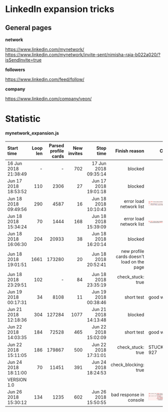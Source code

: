 # LinkedIn expansion tricks
## General pages

**network**

https://www.linkedin.com/mynetwork/
https://www.linkedin.com/mynetwork/invite-sent/nimisha-raja-b022a020/?isSendInvite=true

**followers**
 
https://www.linkedin.com/feed/follow/

**company**

https://www.linkedin.com/company/veon/


# Statistic

#### mynetwork_expansion.js
| Start time | Loop len | Parsed profile cards | New invites | Stop time | Finish reason | Context |
| :----- | ------: |  ------: | --------: | -------: | ------: | ----- |
| 16 Jun 2018 21:38:49 |   -    |-       | 702         | 17 Jun 2018 09:35:14 | blocked | 
|Jun 17 2018 18:53:52 | 110 | 2306 | 27 | Jun 17 2018 19:01:18 | blocked |
|Jun 18 2018 09:49:56 | 290 | 4587 | 16 | Jun 18 2018 10:10:43 | error load network list | ![error load network list](statistic/Screen%20Shot%202018-06-18%20at%2010.23.18.png) 
|Jun 18 2018 15:34:24 | 70 | 1444 | 168 | Jun 18 2018 15:39:09 | error load network list | ![error load network list](statistic/Screen%20Shot%202018-06-18%20at%2015.40.15.png)
|Jun 18 2018 16:06:30 | 204 | 20933 | 38 | Jun 18 2018 16:20:14 | blocked |
|Jun 18 2018 19:01:51 | 1661 | 173280 | 20 | Jun 18 2018 20:52:41 | new profile cards doesn't load on the page |
|Jun 18 2018 23:29:51 | 102 | - | 84 | Jun 18 2018 23:35:19 | check_stuck: true |
|Jun 19 2018 00:17:31 | 34 | 8108 | 11 | Jun 19 2018 00:38:46 | short test | good work |
|Jun 21 2018 12:18:36 | 304 | 127284 | 1077 | Jun 21 2018 14:13:48 | blocked |
|Jun 22 2018 14:03:35 | 184 | 72528 | 465 | Jun 22 2018 15:02:09 | short test | good work |
|Jun 22 2018 15:11:05 | 186 | 179867 | 500 | Jun 22 2018 17:31:01 | check_stuck: true | STUCK_COUNTER: 927 |
|Jun 24 2018 18:11:00 | 70 | 11451 | 391 | Jun 24 2018 18:24:53 | check_blocking: true |
|VERSION 1.0 | 
|Jun 26 2018 15:30:12 | 134 | 1235 | 602 | Jun 26 2018 15:50:55 | bad response in console |![bad response](statistic/photo_2018-06-26_15-57-04.jpg)
